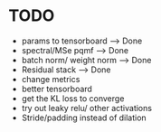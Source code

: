 # TODO

- params to tensorboard --> Done
- spectral/MSe pqmf --> Done
- batch norm/ weight norm --> Done
- Residual stack --> Done
- change metrics
- better tensorboard
- get the KL loss to converge
- try out leaky relu/ other activations
- Stride/padding instead of dilation 
